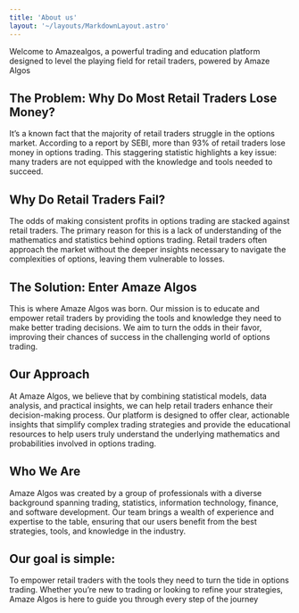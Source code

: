 ```yaml
---
title: 'About us'
layout: '~/layouts/MarkdownLayout.astro'
---
```


Welcome to Amazealgos, a powerful trading and education platform designed to level the playing field for retail traders, powered by Amaze Algos
## The Problem: Why Do Most Retail Traders Lose Money?

It’s a known fact that the majority of retail traders struggle in the options market. According to a report by SEBI, more than 93% of retail traders lose money in options trading. This staggering statistic highlights a key issue: many traders are not equipped with the knowledge and tools needed to succeed.

## Why Do Retail Traders Fail?

The odds of making consistent profits in options trading are stacked against retail traders. The primary reason for this is a lack of understanding of the mathematics and statistics behind options trading. Retail traders often approach the market without the deeper insights necessary to navigate the complexities of options, leaving them vulnerable to losses.

## The Solution: Enter Amaze Algos

This is where Amaze Algos was born. Our mission is to educate and empower retail traders by providing the tools and knowledge they need to make better trading decisions. We aim to turn the odds in their favor, improving their chances of success in the challenging world of options trading.

## Our Approach

At Amaze Algos, we believe that by combining statistical models, data analysis, and practical insights, we can help retail traders enhance their decision-making process. Our platform is designed to offer clear, actionable insights that simplify complex trading strategies and provide the educational resources to help users truly understand the underlying mathematics and probabilities involved in options trading.

## Who We Are

Amaze Algos was created by a group of professionals with a diverse background spanning trading, statistics, information technology, finance, and software development. Our team brings a wealth of experience and expertise to the table, ensuring that our users benefit from the best strategies, tools, and knowledge in the industry.

## Our goal is simple:

To empower retail traders with the tools they need to turn the tide in options trading. Whether you’re new to trading or looking to refine your strategies, Amaze Algos is here to guide you through every step of the journey
